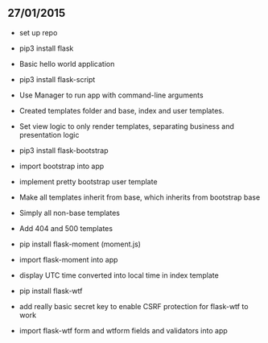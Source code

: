 27/01/2015
----------
- set up repo
- pip3 install flask
- Basic hello world application

- pip3 install flask-script
- Use Manager to run app with command-line arguments
- Created templates folder and base, index and user templates.
- Set view logic to only render templates, separating business and presentation logic

- pip3 install flask-bootstrap
- import bootstrap into app
- implement pretty bootstrap user template
- Make all templates inherit from base, which inherits from bootstrap base
- Simply all non-base templates
- Add 404 and 500 templates

- pip install flask-moment (moment.js)
- import flask-moment into app
- display UTC time converted into local time in index template

- pip install flask-wtf
- add really basic secret key to enable CSRF protection for flask-wtf to work
- import flask-wtf form and wtform fields and validators into app
